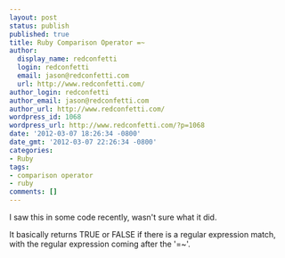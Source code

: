 ```yaml
---
layout: post
status: publish
published: true
title: Ruby Comparison Operator =~
author:
  display_name: redconfetti
  login: redconfetti
  email: jason@redconfetti.com
  url: http://www.redconfetti.com/
author_login: redconfetti
author_email: jason@redconfetti.com
author_url: http://www.redconfetti.com/
wordpress_id: 1068
wordpress_url: http://www.redconfetti.com/?p=1068
date: '2012-03-07 18:26:34 -0800'
date_gmt: '2012-03-07 22:26:34 -0800'
categories:
- Ruby
tags:
- comparison operator
- ruby
comments: []
---
```

<p>I saw this in some code recently, wasn't sure what it did.</p>
<p>It basically returns TRUE or FALSE if there is a regular expression match, with the regular expression coming after the '=~'.</p>
